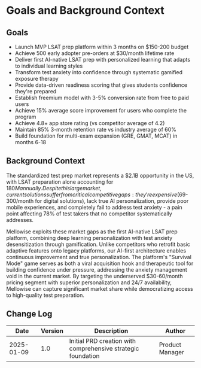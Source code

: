 # Goals and Background Context

## Goals
- Launch MVP LSAT prep platform within 3 months on $150-200 budget
- Achieve 500 early adopter pre-orders at $30/month lifetime rate 
- Deliver first AI-native LSAT prep with personalized learning that adapts to individual learning styles
- Transform test anxiety into confidence through systematic gamified exposure therapy
- Provide data-driven readiness scoring that gives students confidence they're prepared
- Establish freemium model with 3-5% conversion rate from free to paid users
- Achieve 15% average score improvement for users who complete the program
- Achieve 4.8+ app store rating (vs competitor average of 4.2)
- Maintain 85% 3-month retention rate vs industry average of 60%
- Build foundation for multi-exam expansion (GRE, GMAT, MCAT) in months 6-18

## Background Context

The standardized test prep market represents a $2.1B opportunity in the US, with LSAT preparation alone accounting for $180M annually. Despite this large market, current solutions suffer from critical competitive gaps: they're expensive ($69-300/month for digital solutions), lack true AI personalization, provide poor mobile experiences, and completely fail to address test anxiety - a pain point affecting 78% of test takers that no competitor systematically addresses.

Mellowise exploits these market gaps as the first AI-native LSAT prep platform, combining deep learning personalization with test anxiety desensitization through gamification. Unlike competitors who retrofit basic adaptive features onto legacy platforms, our AI-first architecture enables continuous improvement and true personalization. The platform's "Survival Mode" game serves as both a viral acquisition hook and therapeutic tool for building confidence under pressure, addressing the anxiety management void in the current market. By targeting the underserved $30-60/month pricing segment with superior personalization and 24/7 availability, Mellowise can capture significant market share while democratizing access to high-quality test preparation.

## Change Log
| Date | Version | Description | Author |
|------|---------|-------------|--------|
| 2025-01-09 | 1.0 | Initial PRD creation with comprehensive strategic foundation | Product Manager |